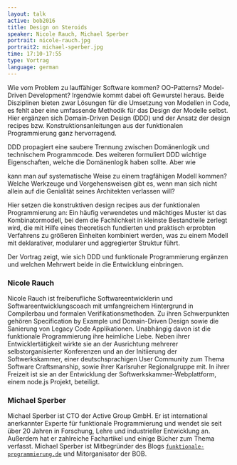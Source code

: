```yaml
---
layout: talk
active: bob2016
title: Design on Steroids
speaker: Nicole Rauch, Michael Sperber
portrait: nicole-rauch.jpg
portrait2: michael-sperber.jpg
time: 17:10-17:55
type: Vortrag
language: german
---
```


Wie vom Problem zu lauffähiger Software kommen? OO-Patterns?
Model-Driven Development? Irgendwie kommt dabei oft Gewurstel
heraus. Beide Disziplinen bieten zwar Lösungen für die Umsetzung von
Modellen in Code, es fehlt aber eine umfassende Methodik für das
Design der Modelle selbst. Hier ergänzen sich Domain-Driven Design
(DDD) und der Ansatz der design recipes bzw. Konstruktionsanleitungen
aus der funktionalen Programmierung ganz hervorragend.

DDD propagiert eine saubere Trennung zwischen Domänenlogik und
technischem Programmcode. Des weiteren formuliert DDD wichtige
Eigenschaften, welche die Domänenlogik haben sollte. Aber wie

kann man auf systematische Weise zu einem tragfähigen Modell kommen?
Welche Werkzeuge und Vorgehensweisen gibt es, wenn man sich nicht
allein auf die Genialität seines Architekten verlassen will?

Hier setzen die konstruktiven design recipes aus der funktionalen
Programmierung an: Ein häufig verwendetes und mächtiges Muster ist das
Kombinatormodell, bei dem die Fachlichkeit in kleinste Bestandteile
zerlegt wird, die mit Hilfe eines theoretisch fundierten und praktisch
erprobten Verfahrens zu größeren Einheiten kombiniert werden, was zu
einem Modell mit deklarativer, modularer und aggregierter Struktur
führt.

Der Vortrag zeigt, wie sich DDD und funktionale Programmierung
ergänzen und welchen Mehrwert beide in die Entwicklung einbringen.

### Nicole Rauch

Nicole Rauch ist freiberufliche Softwareentwicklerin und
Softwareentwicklungscoach mit umfangreichem Hintergrund in Compilerbau
und formalen Verifikationsmethoden. Zu ihren Schwerpunkten gehören
Specification by Example und Domain-Driven Design sowie die Sanierung
von Legacy Code Applikationen. Unabhängig davon ist die funktionale
Programmierung ihre heimliche Liebe. Neben ihrer Entwicklertätigkeit
wirkte sie an der Ausrichtung mehrerer selbstorganisierter Konferenzen
und an der Initiierung der Softwerkskammer, einer deutschsprachigen
User Community zum Thema Software Craftsmanship, sowie ihrer
Karlsruher Regionalgruppe mit. In ihrer Freizeit ist sie an der
Entwicklung der Softwerkskammer-Webplattform, einem node.js Projekt,
beteiligt.

### Michael Sperber

Michael Sperber ist CTO der Active Group GmbH. Er ist international
anerkannter Experte für funktionale Programmierung und wendet sie seit
über 20 Jahren in Forschung, Lehre und industrieller Entwicklung
an. Außerdem hat er zahlreiche Fachartikel und einige Bücher zum Thema
verfasst. Michael Sperber ist Mitbegründer des Blogs
[`funktionale-programmierung.de`](funktionale-programmierung.de) und
Mitorganisator der BOB.
